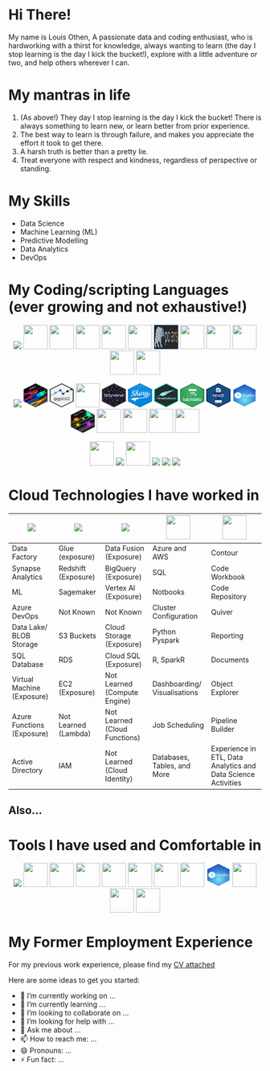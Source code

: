 # Hi There! 
My name is Louis Othen, A passionate data and coding enthusiast, who is hardworking with a thirst for knowledge,
always wanting to learn (the day I stop learning is the day I kick the bucket!), explore with a little adventure or two, and help others wherever I can.

# My mantras in life
1. (As above!) They day I stop learning is the day I kick the bucket! There is always something to learn new, or learn better from prior experience.
2. The best way to learn is through failure, and makes you appreciate the effort it took to get there.
3. A harsh truth is better than a pretty lie.
4. Treat everyone with respect and kindness, regardless of perspective or standing.

# My Skills 
- Data Science
- Machine Learning (ML)
- Predictive Modelling
- Data Analytics
- DevOps

# My Coding/scripting Languages (ever growing and not exhaustive!)
<p align="center">
  <img src="https://skillicons.dev/icons?i=py,sklearn,tensorflow" />
  <img src="https://cdn.icon-icons.com/icons2/2699/PNG/512/plot_ly_logo_icon_168902.png" width="48" height="48" /> <!-- Plotly !-->
  <img src="https://upload.wikimedia.org/wikipedia/commons/thumb/a/ae/Keras_logo.svg/1280px-Keras_logo.svg.png" width="48" height="48" /> <!-- Keras !-->
  <img src="https://miro.medium.com/v2/resize:fit:640/format:webp/1*YM2HXc7f4v02pZBEO8h-qw.png" width="48" height="48" /> <!-- nltk !-->
  <img src="https://miro.medium.com/v2/resize:fit:720/format:webp/1*yhE3CBwTrlXcAIvNJNTQiA.png" width="48" height="48" /> <!-- xgboost !-->
  <img src="https://pandas.pydata.org/static/img/pandas_secondary.svg" width="48" height="48" /> <!-- pandas !-->
  <img src="https://raw.githubusercontent.com/pola-rs/polars-static/master/logos/polars_github_logo_rect_dark_name.svg" width="48" height="48" /> <!-- polars !-->
  <img src="https://media.licdn.com/dms/image/D4D12AQHp4WZHrSyzRw/article-inline_image-shrink_1500_2232/0/1654611744162?e=1718236800&v=beta&t=3Yz5eG49L9PTdyJ_OjKpUFtjd1BdmZnzISjYtM_2TEE" width="48" height="48" /> <!-- pyspark !-->
  <img src="https://www.jumpingrivers.com/blog/python-api-deployment-rstudio-flask/flask.png" width="48" height="48" /> <!-- flask !-->
  <img src="https://images.datacamp.com/image/upload/v1640050215/image27_frqkzv.png" width="48" height="48" /> <!-- Streamlit !-->
  <img src="https://camo.githubusercontent.com/55a55cebad6360bda8bca520c61e0e195dc7ee413bf9982f1ba86cab496f2388/68747470733a2f2f6d6174706c6f746c69622e6f72672f5f7374617469632f6c6f676f322e737667" width="48" height="48" /> <!-- matplotlib !-->
  <img src="https://pypi-camo.freetls.fastly.net/189c5d99fbda79b2218f2d4a4fe29415d32c8d8a/68747470733a2f2f7261772e67697468756275736572636f6e74656e742e636f6d2f6d7761736b6f6d2f736561626f726e2f6d61737465722f646f632f5f7374617469632f6c6f676f2d776964652d6c6967687462672e737667" width="48" height="48" /> <!-- seaborn !-->
</p>

<p align="center">
  <img src="https://skillicons.dev/icons?i=r"/>
  <img src="https://github.com/rstudio/hex-stickers/raw/main/thumbs/dplyr.png" width="48" height="48" /> <!-- dplyr !-->
  <img src="https://github.com/rstudio/hex-stickers/raw/main/thumbs/ggplot2.png" width="48" height="48" /> <!-- ggplot2 !-->
  <img src="https://cdn.icon-icons.com/icons2/2699/PNG/512/plot_ly_logo_icon_168902.png" width="48" height="48" /> <!-- Plotly !-->
  <img src="https://github.com/rstudio/hex-stickers/raw/main/thumbs/tidyverse.png" width="48" height="48" /> <!-- tidyverse !-->
  <img src="https://github.com/rstudio/hex-stickers/raw/main/thumbs/shiny.png" width="48" height="48" /> <!-- Shiny !-->
  <img src="https://github.com/rstudio/hex-stickers/raw/main/thumbs/rmarkdown.png" width="48" height="48" /> <!-- rMarkdown !-->
  <img src="https://github.com/rstudio/hex-stickers/raw/main/thumbs/lubridate.png" width="48" height="48" /> <!-- Lubridate !-->
  <img src="https://github.com/rstudio/hex-stickers/raw/main/thumbs/readr.png" width="48" height="48" /> <!-- Readr !-->
  <img src = "https://github.com/rstudio/hex-stickers/raw/main/thumbs/RStudio.png" width="48" height="48"/> <!-- Rstudio !-->
  <img src = "https://github.com/rstudio/hex-stickers/raw/main/thumbs/sparklyr.png" width="48" height="48"/> <!-- SparklyR !-->
  <img src="https://miro.medium.com/v2/resize:fit:720/format:webp/1*yhE3CBwTrlXcAIvNJNTQiA.png" width="48" height="48" /> <!-- xgboost !-->
  <img src="https://machinelearningmastery.com/wp-content/uploads/2014/09/Caret-package-in-R-1024x276.png" width="48" height="48" /> <!-- caret !-->
  <img src="https://waiter.john-coene.com/_assets/img/logo.png" width="48" height="48" /> <!-- waiter !-->
  <img src="https://leafletjs.com/docs/images/logo.png" width="48" height="48" /> <!-- leaflet !-->
</p>

<p align = "center">
  <img src = "https://cdn-icons-png.flaticon.com/128/9517/9517791.png" width="48" height="48"/> <!-- SQL !-->
  <img src="https://skillicons.dev/icons?i=html,css,js"/> <!-- html, css, javascript !-->
  <img src = "https://media.licdn.com/dms/image/D4D12AQGTQ6a9BvvEAA/article-cover_image-shrink_720_1280/0/1675951891005?e=1718236800&v=beta&t=y9J3DNNbpdCBPqjI42sPiM8Q06YLuxehUSsXadpTMN0" width="48" height="48"/> <!-- vba !-->
  <img src="https://skillicons.dev/icons?i=java"/> <!-- java !-->
  <img src="https://skillicons.dev/icons?i=matlab"/> <!-- MATLAB !-->
  <img src="https://skillicons.dev/icons?i=cs"/> <!-- C# !-->
</p>


# Cloud Technologies I have worked in
| <img src="https://skillicons.dev/icons?i=azure"/> | <img src="https://skillicons.dev/icons?i=aws"/> | <img src="https://skillicons.dev/icons?i=gcp" /> | <img src="https://www.vectorlogo.zone/logos/databricks/databricks-icon.svg" width="48" height="48"/> | <img src="https://icons-for-free.com/iff/png/256/palantir-1324440210004941653.png" width="48" height="48"/> |
| ------------------------------------------------- | ----------------------------------------------- | ------------------------------------------------ | ---------------------------------------------------------------------------------------------------- | ----------------------------------------------------------------------------------------------------------- |
| Data Factory                                      | Glue (exposure)                                 | Data Fusion (Exposure)                           | Azure and AWS                                                                                        | Contour                                                                                                     |
| Synapse Analytics                                 | Redshift (Exposure)                             | BigQuery (Exposure)                              | SQL                                                                                                  | Code Workbook                                                                                               |
| ML                                                | Sagemaker                                       | Vertex AI (Exposure)                             | Notbooks                                                                                             | Code Repository                                                                                             |
| Azure DevOps                                      | Not Known                                       | Not Known                                        | Cluster Configuration                                                                                | Quiver                                                                                                      |
| Data Lake/ BLOB Storage                           | S3 Buckets                                      | Cloud Storage (Exposure)                         | Python Pyspark                                                                                       | Reporting                                                                                                   |
| SQL Database                                      | RDS                                             | Cloud SQL (Exposure)                             | R, SparkR                                                                                            | Documents                                                                                                   |
| Virtual Machine (Exposure)                        | EC2 (Exposure)                                  | Not Learned (Compute Engine)                     | Dashboarding/ Visualisations                                                                         | Object Explorer                                                                                             |
| Azure Functions (Exposure)                        | Not Learned (Lambda)                            | Not Learned (Cloud Functions)                    | Job Scheduling                                                                                       | Pipeline Builder                                                                                            |
| Active Directory                                  | IAM                                             | Not Learned (Cloud Identity)                     | Databases, Tables, and More                                                                          | Experience in ETL, Data Analytics and Data Science Activities                                               |
## Also...

# Tools I have used and Comfortable in
<p align="center">
  <img src="https://skillicons.dev/icons?i=bash,git,powershell,linux,vscode,visualstudio,bitbucket,postgres,notion" />
  <img src = "https://wac-cdn.atlassian.com/dam/jcr:fa01756d-6dcc-45d1-83ab-696fbfeb074f/Jira-icon-blue.svg?cdnVersion=1541" width="48" height="48"/><!-- JIRA !-->
  <img src = "https://wac-cdn.atlassian.com/dam/jcr:f0fe60cd-469f-4e78-9779-ea4cacfa07e6/Confluence-icon-blue.svg?cdnVersion=1541" width="48" height="48"/><!-- Confluence !-->
  <img src = "https://upload.wikimedia.org/wikipedia/commons/thumb/d/d0/Google_Colaboratory_SVG_Logo.svg/800px-Google_Colaboratory_SVG_Logo.svg.png" width="48" height="48"/><!-- collab !-->
  <img src = "https://jupyter.org/assets/homepage/main-logo.svg" width="48" height="48"/><!-- jupyter !-->
  <img src = "https://uxwing.com/wp-content/themes/uxwing/download/brands-and-social-media/power-bi-icon.png" width="48" height="48"/><!-- PowerBI !-->
  <img src = "https://miro.medium.com/v2/resize:fit:720/format:webp/1*K4OWCaCXspnQrK1xxjzh3g.png" width="48" height="48"/><!-- Qliksense !-->
  <img src = "https://www.lib.washington.edu/dataservices/images/Tableau_Software_logo.png/image" width="48" height="48"/><!-- Tableau !-->
  <img src = "https://github.com/rstudio/hex-stickers/raw/main/thumbs/RStudio.png" width="48" height="48"/> <!-- Rstudio !-->
  <img src = "https://www.dofactory.com/img/sql/smss.png" width="48" height="48"/> <!-- SSMS !-->
  <img src = "https://www.informatec.com/sites/default/files/inline-images/ssis-logo.png" width="48" height="48"/> <!-- SSIS !-->
  <img src = "https://upload.wikimedia.org/wikipedia/en/thumb/6/68/Oracle_SQL_Developer_logo.svg/1280px-Oracle_SQL_Developer_logo.svg.png" width="48" height="48"/> <!-- Oracle SQL Developer !-->
</p>

# My Former Employment Experience
For my previous work experience, please find my [CV attached](<Louis Othen - CV -APR24v2.pdf>)

Here are some ideas to get you started:

- 🔭 I’m currently working on ...
- 🌱 I’m currently learning ...
- 👯 I’m looking to collaborate on ...
- 🤔 I’m looking for help with ...
- 💬 Ask me about ...
- 📫 How to reach me: ...
- 😄 Pronouns: ...
- ⚡ Fun fact: ...

